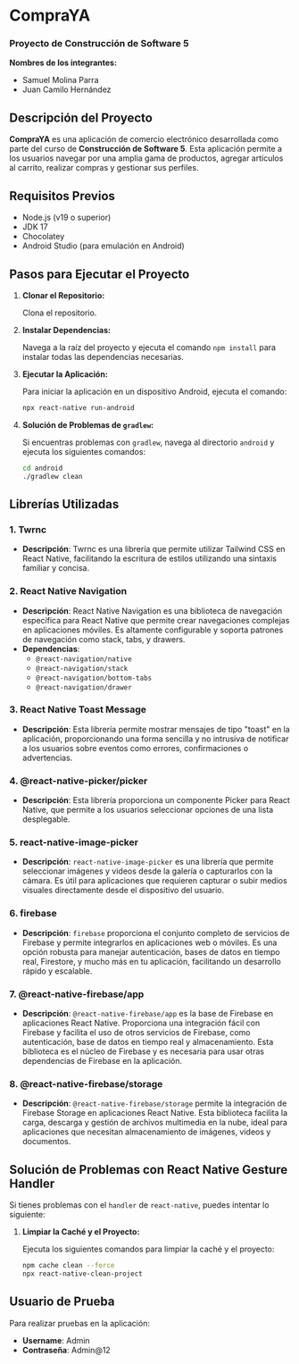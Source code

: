 # **CompraYA**

### **Proyecto de Construcción de Software 5**

**Nombres de los integrantes:**

- Samuel Molina Parra
- Juan Camilo Hernández

## **Descripción del Proyecto**

**CompraYA** es una aplicación de comercio electrónico desarrollada como parte del curso de **Construcción de Software 5**. Esta aplicación permite a los usuarios navegar por una amplia gama de productos, agregar artículos al carrito, realizar compras y gestionar sus perfiles.

## **Requisitos Previos**

- Node.js (v19 o superior)
- JDK 17
- Chocolatey
- Android Studio (para emulación en Android)

## **Pasos para Ejecutar el Proyecto**

1. **Clonar el Repositorio:**

   Clona el repositorio.

2. **Instalar Dependencias:**

   Navega a la raíz del proyecto y ejecuta el comando `npm install` para instalar todas las dependencias necesarias.



3. **Ejecutar la Aplicación:**

   Para iniciar la aplicación en un dispositivo Android, ejecuta el comando:

   ```bash
   npx react-native run-android
   ```

4. **Solución de Problemas de `gradlew`:**

   Si encuentras problemas con `gradlew`, navega al directorio `android` y ejecuta los siguientes comandos:

   ```bash
   cd android
   ./gradlew clean
   ```

## **Librerías Utilizadas**

### **1. Twrnc**

   - **Descripción**: Twrnc es una librería que permite utilizar Tailwind CSS en React Native, facilitando la escritura de estilos utilizando una sintaxis familiar y concisa.


### **2. React Native Navigation**

   - **Descripción**: React Native Navigation es una biblioteca de navegación específica para React Native que permite crear navegaciones complejas en aplicaciones móviles. Es altamente configurable y soporta patrones de navegación como stack, tabs, y drawers.
   - **Dependencias**:
     - `@react-navigation/native`
     - `@react-navigation/stack`
     - `@react-navigation/bottom-tabs`
     - `@react-navigation/drawer`

### **3. React Native Toast Message**

   - **Descripción**: Esta librería permite mostrar mensajes de tipo "toast" en la aplicación, proporcionando una forma sencilla y no intrusiva de notificar a los usuarios sobre eventos como errores, confirmaciones o advertencias.

### **4. @react-native-picker/picker**

   - **Descripción**: Esta librería proporciona un componente Picker para React Native, que permite a los usuarios seleccionar opciones de una lista desplegable.

### **5. react-native-image-picker**

   - **Descripción**: `react-native-image-picker` es una librería que permite seleccionar imágenes y videos desde la galería o capturarlos con la cámara. Es útil para aplicaciones que requieren capturar o subir medios visuales directamente desde el dispositivo del usuario.

### **6. firebase**

   - **Descripción**: `firebase` proporciona el conjunto completo de servicios de Firebase y permite integrarlos en aplicaciones web o móviles. Es una opción robusta para manejar autenticación, bases de datos en tiempo real, Firestore, y mucho más en tu aplicación, facilitando un desarrollo rápido y escalable.

### **7. @react-native-firebase/app**

   - **Descripción**: `@react-native-firebase/app` es la base de Firebase en aplicaciones React Native. Proporciona una integración fácil con Firebase y facilita el uso de otros servicios de Firebase, como autenticación, base de datos en tiempo real y almacenamiento. Esta biblioteca es el núcleo de Firebase y es necesaria para usar otras dependencias de Firebase en la aplicación.

### **8. @react-native-firebase/storage**

   - **Descripción**: `@react-native-firebase/storage` permite la integración de Firebase Storage en aplicaciones React Native. Esta biblioteca facilita la carga, descarga y gestión de archivos multimedia en la nube, ideal para aplicaciones que necesitan almacenamiento de imágenes, videos y documentos.


## **Solución de Problemas con React Native Gesture Handler**

Si tienes problemas con el `handler` de `react-native`, puedes intentar lo siguiente:

1. **Limpiar la Caché y el Proyecto:**

   Ejecuta los siguientes comandos para limpiar la caché y el proyecto:

   ```bash
   npm cache clean --force
   npx react-native-clean-project
   ```

## **Usuario de Prueba**

Para realizar pruebas en la aplicación:

- **Username**: Admin
- **Contraseña**: Admin@12


